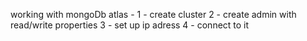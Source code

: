 working with mongoDb atlas - 
1 - create cluster
2 - create admin with read/write properties
3 - set up ip adress 
4 - connect to it